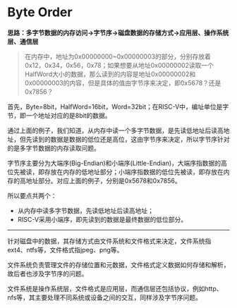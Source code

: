 # Byte Order

**思路：多字节数据的内存访问->字节序->磁盘数据的存储方式->应用层、操作系统层、通信层**

> 在内存中，地址为0x00000000~0x00000003的部分，分别存放着0x12，0x34，0x56，0x78；如果想要从地址0x00000002读取一个HalfWord大小的数据，那么读到的内容是地址0x00000002和0x00000003的内容，但是具体的值由字节序来决定，即0x5678？还是0x7856？

首先，Byte=8bit，HalfWord=16bit，Word=32bit；在RISC-V中，编址单位是字节，即一个地址对应的是8bit的数据。

通过上面的例子，我们知道，从内存中读一个多字节数据，是先读低地址后读高地址，但先读到的数据是数据的低位还是高位，这由字节序来决定，所以字节序针对的是多字节数据的内存读取问题。

字节序主要分为大端序(Big-Endian)和小端序(Little-Endian)，大端序指数据的高位先被读，即存放在内存的低地址部分；小端序指数据的低位先被读，即存放在内存的高地址部分。对应上面的例子，分别是0x5678和0x7856。

所以要点共两个：

* 从内存中读多字节数据，先读低地址后读高地址；
* RISC-V采用小端序，即先读到的数据是最终数据的低位部分。

---

针对磁盘中的数据，其存储方式由文件系统和文件格式来决定，文件系统指ext4、ntfs等，文件格式指jpeg、png等。

文件系统负责管理文件的存储位置和元数据，文件格式定义数据如何存储和解析，故后者也涉及字节序的问题。

文件系统是操作系统层，文件格式是应用层，而通信层还包括协议，例如http、nfs等，其主要处理不同系统或设备之间的交互，同样涉及字节序问题。
